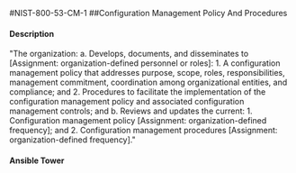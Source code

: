 #NIST-800-53-CM-1
##Configuration Management Policy And Procedures
#### Description
"The organization:
  a.  Develops, documents, and disseminates to [Assignment: organization-defined personnel or roles]:
    1.  A configuration management policy that addresses purpose, scope, roles, responsibilities, management commitment, coordination among organizational entities, and compliance; and
    2.  Procedures to facilitate the implementation of the configuration management policy and associated configuration management controls; and
  b.  Reviews and updates the current:
    1.  Configuration management policy [Assignment: organization-defined frequency]; and
    2.  Configuration management procedures [Assignment: organization-defined frequency]."
#### Ansible Tower

